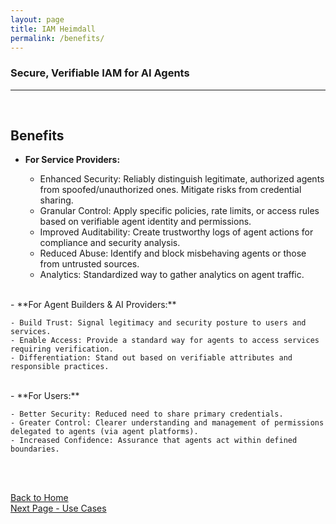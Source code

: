```yaml
---
layout: page
title: IAM Heimdall
permalink: /benefits/
---
```


### Secure, Verifiable IAM for AI Agents
---

<br>

## Benefits


- **For Service Providers:**

	- Enhanced Security: Reliably distinguish legitimate, authorized agents from spoofed/unauthorized ones. Mitigate risks from credential sharing.
	- Granular Control: Apply specific policies, rate limits, or access rules based on verifiable agent identity and permissions.
	- Improved Auditability: Create trustworthy logs of agent actions for compliance and security analysis.
	- Reduced Abuse: Identify and block misbehaving agents or those from untrusted sources.
	- Analytics: Standardized way to gather analytics on agent traffic.

<br>
- **For Agent Builders & AI Providers:**
    
	- Build Trust: Signal legitimacy and security posture to users and services.
	- Enable Access: Provide a standard way for agents to access services requiring verification.
	- Differentiation: Stand out based on verifiable attributes and responsible practices.

<br>
- **For Users:**
    
	- Better Security: Reduced need to share primary credentials.
	- Greater Control: Clearer understanding and management of permissions delegated to agents (via agent platforms).
	- Increased Confidence: Assurance that agents act within defined boundaries.



<br><br>

[Back to Home](./index.md) <br>
[Next Page - Use Cases](./UseCases.md)